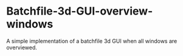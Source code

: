 # Batchfile-3d-GUI-overview-windows
A simple implementation of a batchfile 3d GUI when all windows are overviewed.
